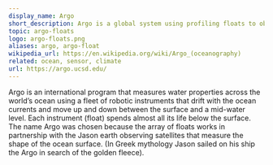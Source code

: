 ```yaml
---
display_name: Argo
short_description: Argo is a global system using profiling floats to observe temperature, salinity, and bio-optical properties in the World's ocean.
topic: argo-floats
logo: argo-floats.png
aliases: argo, argo-float
wikipedia_url: https://en.wikipedia.org/wiki/Argo_(oceanography)
related: ocean, sensor, climate
url: https://argo.ucsd.edu/
---
```

Argo is an international program that measures water properties across the world’s ocean using a fleet of robotic instruments that drift with the ocean currents and move up and down between the surface and a mid-water level.  Each instrument (float) spends almost all its life below the surface. The name Argo was chosen because the array of floats works in partnership with the Jason earth observing satellites that measure the shape of the ocean surface. (In Greek mythology Jason sailed on his ship the Argo in search of the golden fleece).